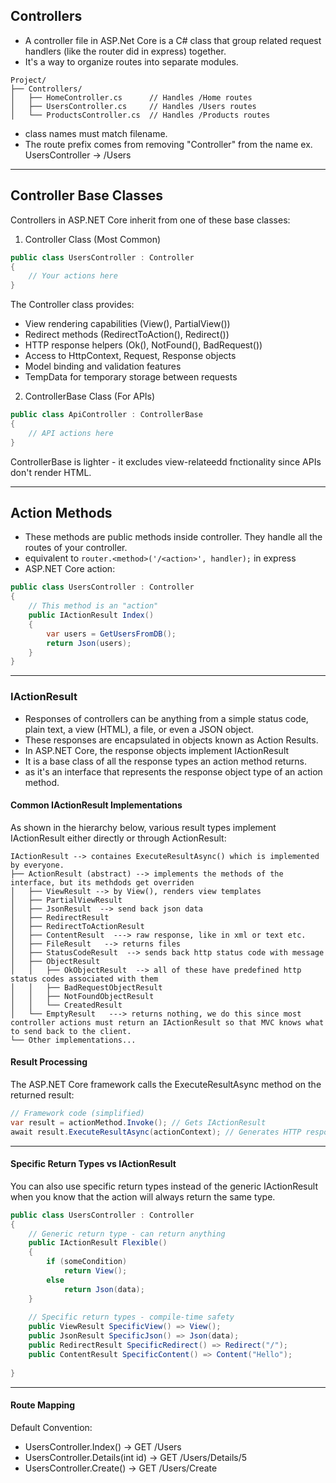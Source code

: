 ## Controllers

- A controller file in ASP.Net Core is a C# class that group related request handlers (like the router did in express) together.
- It's a way to organize routes into separate modules.

```
Project/
├── Controllers/
│   ├── HomeController.cs      // Handles /Home routes
│   ├── UsersController.cs     // Handles /Users routes
│   └── ProductsController.cs  // Handles /Products routes
```

- class names must match filename.
- The route prefix comes from removing "Controller" from the name ex. UsersController -> /Users

---

## Controller Base Classes

Controllers in ASP.NET Core inherit from one of these base classes:

1. Controller Class (Most Common)
   
```csharp
public class UsersController : Controller
{
    // Your actions here
}
```
The Controller class provides:

- View rendering capabilities (View(), PartialView())
- Redirect methods (RedirectToAction(), Redirect())
- HTTP response helpers (Ok(), NotFound(), BadRequest())
- Access to HttpContext, Request, Response objects
- Model binding and validation features
- TempData for temporary storage between requests

2. ControllerBase Class (For APIs)
   
```csharp
public class ApiController : ControllerBase
{
    // API actions here
}
```
ControllerBase is lighter - it excludes view-relateedd fnctionality since APIs don't render HTML.

---

## Action Methods

- These methods are public methods inside controller. They handle all the routes of your controller.
- equivalent to `router.<method>('/<action>', handler);` in express
- ASP.NET Core action:

```csharp
public class UsersController : Controller
{
    // This method is an "action"
    public IActionResult Index()
    {
        var users = GetUsersFromDB();
        return Json(users);
    }
}
```

---

### IActionResult

- Responses of controllers can be anything from a simple status code, plain text, a view (HTML), a file, or even a JSON object.
- These responses are encapsulated in objects known as Action Results.
- In ASP.NET Core, the response objects implement IActionResult
- It is a base class of all the response types an action method returns.
- as it's an interface that represents the response object type of an action method.

#### Common IActionResult Implementations
As shown in the hierarchy below, various result types implement IActionResult either directly or through ActionResult:

```
IActionResult --> containes ExecuteResultAsync() which is implemented by everyone.
├── ActionResult (abstract) --> implements the methods of the interface, but its methdods get overriden
│   ├── ViewResult --> by View(), renders view templates
│   ├── PartialViewResult
│   ├── JsonResult  --> send back json data
│   ├── RedirectResult
│   ├── RedirectToActionResult
│   ├── ContentResult  ---> raw response, like in xml or text etc.
│   ├── FileResult   --> returns files
│   ├── StatusCodeResult  --> sends back http status code with message
│   ├── ObjectResult
│   │   ├── OkObjectResult  --> all of these have predefined http status codes associated with them
│   │   ├── BadRequestObjectResult
│   │   ├── NotFoundObjectResult
│   │   └── CreatedResult
│   └── EmptyResult   ---> returns nothing, we do this since most controller actions must return an IActionResult so that MVC knows what to send back to the client.
└── Other implementations...
```

#### Result Processing

The ASP.NET Core framework calls the ExecuteResultAsync method on the returned result:

```csharp
// Framework code (simplified)
var result = actionMethod.Invoke(); // Gets IActionResult
await result.ExecuteResultAsync(actionContext); // Generates HTTP response
```
---

#### Specific Return Types vs IActionResult

You can also use specific return types instead of the generic IActionResult when you know that the action will always return the same type.
```csharp
public class UsersController : Controller
{
    // Generic return type - can return anything
    public IActionResult Flexible()
    {
        if (someCondition)
            return View();
        else
            return Json(data);
    }
    
    // Specific return types - compile-time safety
    public ViewResult SpecificView() => View();
    public JsonResult SpecificJson() => Json(data);
    public RedirectResult SpecificRedirect() => Redirect("/");
    public ContentResult SpecificContent() => Content("Hello");
   
}
```
---

#### Route Mapping

Default Convention:
- UsersController.Index() → GET /Users
- UsersController.Details(int id) → GET /Users/Details/5
- UsersController.Create() → GET /Users/Create

